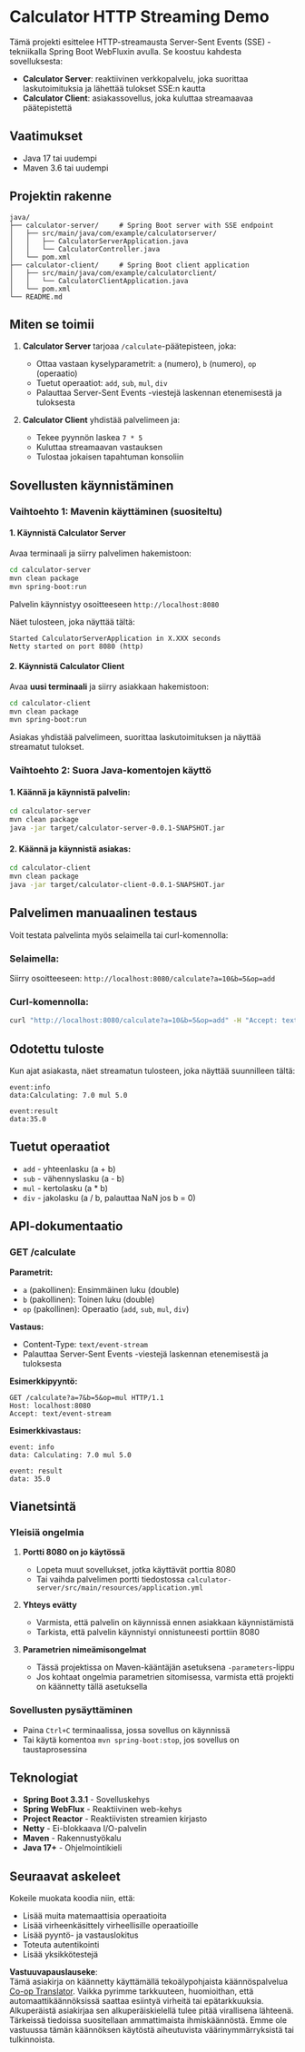 <!--
CO_OP_TRANSLATOR_METADATA:
{
  "original_hash": "acd4010e430da00946a154f62847a169",
  "translation_date": "2025-07-13T21:12:37+00:00",
  "source_file": "03-GettingStarted/06-http-streaming/solution/java/README.md",
  "language_code": "fi"
}
-->
# Calculator HTTP Streaming Demo

Tämä projekti esittelee HTTP-streamausta Server-Sent Events (SSE) -tekniikalla Spring Boot WebFluxin avulla. Se koostuu kahdesta sovelluksesta:

- **Calculator Server**: reaktiivinen verkkopalvelu, joka suorittaa laskutoimituksia ja lähettää tulokset SSE:n kautta
- **Calculator Client**: asiakassovellus, joka kuluttaa streamaavaa päätepistettä

## Vaatimukset

- Java 17 tai uudempi
- Maven 3.6 tai uudempi

## Projektin rakenne

```
java/
├── calculator-server/     # Spring Boot server with SSE endpoint
│   ├── src/main/java/com/example/calculatorserver/
│   │   ├── CalculatorServerApplication.java
│   │   └── CalculatorController.java
│   └── pom.xml
├── calculator-client/     # Spring Boot client application
│   ├── src/main/java/com/example/calculatorclient/
│   │   └── CalculatorClientApplication.java
│   └── pom.xml
└── README.md
```

## Miten se toimii

1. **Calculator Server** tarjoaa `/calculate`-päätepisteen, joka:
   - Ottaa vastaan kyselyparametrit: `a` (numero), `b` (numero), `op` (operaatio)
   - Tuetut operaatiot: `add`, `sub`, `mul`, `div`
   - Palauttaa Server-Sent Events -viestejä laskennan etenemisestä ja tuloksesta

2. **Calculator Client** yhdistää palvelimeen ja:
   - Tekee pyynnön laskea `7 * 5`
   - Kuluttaa streamaavan vastauksen
   - Tulostaa jokaisen tapahtuman konsoliin

## Sovellusten käynnistäminen

### Vaihtoehto 1: Mavenin käyttäminen (suositeltu)

#### 1. Käynnistä Calculator Server

Avaa terminaali ja siirry palvelimen hakemistoon:

```bash
cd calculator-server
mvn clean package
mvn spring-boot:run
```

Palvelin käynnistyy osoitteeseen `http://localhost:8080`

Näet tulosteen, joka näyttää tältä:
```
Started CalculatorServerApplication in X.XXX seconds
Netty started on port 8080 (http)
```

#### 2. Käynnistä Calculator Client

Avaa **uusi terminaali** ja siirry asiakkaan hakemistoon:

```bash
cd calculator-client
mvn clean package
mvn spring-boot:run
```

Asiakas yhdistää palvelimeen, suorittaa laskutoimituksen ja näyttää streamatut tulokset.

### Vaihtoehto 2: Suora Java-komentojen käyttö

#### 1. Käännä ja käynnistä palvelin:

```bash
cd calculator-server
mvn clean package
java -jar target/calculator-server-0.0.1-SNAPSHOT.jar
```

#### 2. Käännä ja käynnistä asiakas:

```bash
cd calculator-client
mvn clean package
java -jar target/calculator-client-0.0.1-SNAPSHOT.jar
```

## Palvelimen manuaalinen testaus

Voit testata palvelinta myös selaimella tai curl-komennolla:

### Selaimella:
Siirry osoitteeseen: `http://localhost:8080/calculate?a=10&b=5&op=add`

### Curl-komennolla:
```bash
curl "http://localhost:8080/calculate?a=10&b=5&op=add" -H "Accept: text/event-stream"
```

## Odotettu tuloste

Kun ajat asiakasta, näet streamatun tulosteen, joka näyttää suunnilleen tältä:

```
event:info
data:Calculating: 7.0 mul 5.0

event:result
data:35.0
```

## Tuetut operaatiot

- `add` - yhteenlasku (a + b)
- `sub` - vähennyslasku (a - b)
- `mul` - kertolasku (a * b)
- `div` - jakolasku (a / b, palauttaa NaN jos b = 0)

## API-dokumentaatio

### GET /calculate

**Parametrit:**
- `a` (pakollinen): Ensimmäinen luku (double)
- `b` (pakollinen): Toinen luku (double)
- `op` (pakollinen): Operaatio (`add`, `sub`, `mul`, `div`)

**Vastaus:**
- Content-Type: `text/event-stream`
- Palauttaa Server-Sent Events -viestejä laskennan etenemisestä ja tuloksesta

**Esimerkkipyyntö:**
```
GET /calculate?a=7&b=5&op=mul HTTP/1.1
Host: localhost:8080
Accept: text/event-stream
```

**Esimerkkivastaus:**
```
event: info
data: Calculating: 7.0 mul 5.0

event: result
data: 35.0
```

## Vianetsintä

### Yleisiä ongelmia

1. **Portti 8080 on jo käytössä**
   - Lopeta muut sovellukset, jotka käyttävät porttia 8080
   - Tai vaihda palvelimen portti tiedostossa `calculator-server/src/main/resources/application.yml`

2. **Yhteys evätty**
   - Varmista, että palvelin on käynnissä ennen asiakkaan käynnistämistä
   - Tarkista, että palvelin käynnistyi onnistuneesti porttiin 8080

3. **Parametrien nimeämisongelmat**
   - Tässä projektissa on Maven-kääntäjän asetuksena `-parameters`-lippu
   - Jos kohtaat ongelmia parametrien sitomisessa, varmista että projekti on käännetty tällä asetuksella

### Sovellusten pysäyttäminen

- Paina `Ctrl+C` terminaalissa, jossa sovellus on käynnissä
- Tai käytä komentoa `mvn spring-boot:stop`, jos sovellus on taustaprosessina

## Teknologiat

- **Spring Boot 3.3.1** - Sovelluskehys
- **Spring WebFlux** - Reaktiivinen web-kehys
- **Project Reactor** - Reaktiivisten streamien kirjasto
- **Netty** - Ei-blokkaava I/O-palvelin
- **Maven** - Rakennustyökalu
- **Java 17+** - Ohjelmointikieli

## Seuraavat askeleet

Kokeile muokata koodia niin, että:
- Lisää muita matemaattisia operaatioita
- Lisää virheenkäsittely virheellisille operaatioille
- Lisää pyyntö- ja vastauslokitus
- Toteuta autentikointi
- Lisää yksikkötestejä

**Vastuuvapauslauseke**:  
Tämä asiakirja on käännetty käyttämällä tekoälypohjaista käännöspalvelua [Co-op Translator](https://github.com/Azure/co-op-translator). Vaikka pyrimme tarkkuuteen, huomioithan, että automaattikäännöksissä saattaa esiintyä virheitä tai epätarkkuuksia. Alkuperäistä asiakirjaa sen alkuperäiskielellä tulee pitää virallisena lähteenä. Tärkeissä tiedoissa suositellaan ammattimaista ihmiskäännöstä. Emme ole vastuussa tämän käännöksen käytöstä aiheutuvista väärinymmärryksistä tai tulkinnoista.